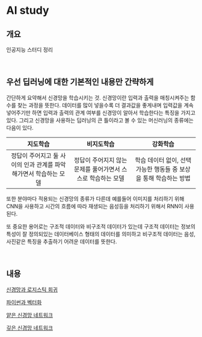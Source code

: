 # AI study

## 개요

인공지능 스터디 정리

<br>

## 우선 딥러닝에 대한 기본적인 내용만 간략하게

간단하게 요약해서 신경망을 학습시키는 것. 신경망이란 입력과 출력을 매칭시켜주는 함수를 찾는 과정을 뜻한다. 데이터를 많이 넣을수록 더 결과값을 좋게내며 입력값을 계속 넣어주기만 하면 입력과 출력의 관계 여부를 신경망이 알아서 학습한다는 특징을 가지고 있다. 그리고 신경망을 사용하는 딥러닝의 큰 틀이라고 볼 수 있는 머신러닝의 종류에는 다음이 있다.

| 지도학습 | 비지도학습 | 강화학습 |
|:--------:|:--------:|:--------:|
| 정답이 주어지고 둘 사이의 인과 관계를 파악해가면서 학습하는 모델 | 정답이 주어지지 않는 문제를 풀어가면서 스스로 학습하는 모델 | 학습 데이터 없이, 선택 가능한 행동들 중 보상을 통해 학습하는 방법 |

또한 분야마다 적용되는 신경망의 종류가 다른데 예를들어 이미지를 처리하기 위해 CNN을 사용하고 시간의 흐름에 따라 재생되는 음성등을 처리하기 위해서 RNN이 사용된다. 

또 중요한 용어로는 구조적 데이터와 비구조적 데이터가 있는데  구조적 데이터는 정보의 특성이 잘 정의되있는 데이터베이스 형태의 데이터를 의미하고 비구조적 데이터는 음성, 사진같은 특징을 추출하기 어려운 데이터를 뜻한다.

<br>

## 내용

[신경망과 로지스틱 회귀]()

[파이썬과 벡터화]()

[얕은 신경망 네트워크]()

[깊은 신경망 네트워크]()
